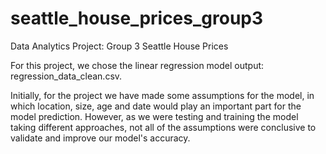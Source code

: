 # seattle_house_prices_group3
Data Analytics Project: Group 3 Seattle House Prices

For this project, we chose the linear regression model output: regression_data_clean.csv.

Initially, for the project we have made some assumptions for the model, in which location, size, age and date would play an important part for the model prediction. However, as we were testing and training the model taking different approaches, not all of the assumptions were conclusive to validate and improve our model's accuracy.

